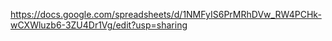 https://docs.google.com/spreadsheets/d/1NMFyIS6PrMRhDVw_RW4PCHk-wCXWluzb6-3ZU4Dr1Vg/edit?usp=sharing
